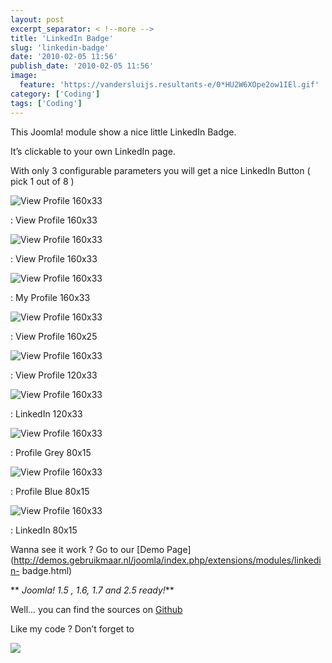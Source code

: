 ```yaml
---
layout: post
excerpt_separator: < !--more -->
title: 'LinkedIn Badge'
slug: 'linkedin-badge'
date: '2010-02-05 11:56'
publish_date: '2010-02-05 11:56'
image:
  feature: 'https://vandersluijs.resultants-e/0*HU2W6XOpe2ow1IEl.gif'
category: ['Coding']
tags: ['Coding']
---
```

This Joomla! module show a nice little LinkedIn Badge.

It’s clickable to your own LinkedIn page.

With only 3 configurable parameters you will get a nice LinkedIn Button ( pick
1 out of 8 )

![View Profile 160x33](https://vandersluijs.resultants-e/0*HU2W6XOpe2ow1IEl.gif)

: View Profile 160x33

![View Profile 160x33](https://vandersluijs.resultants-e/0*vOQ29rYuo2_sYFqQ.gif)

: View Profile 160x33

![View Profile 160x33](https://vandersluijs.resultants-e/0*i4tbQz1fm7T3vLRK.gif)

: My Profile 160x33

![View Profile 160x33](https://vandersluijs.resultants-e/0*P4mSamhlwPNVgN6q.gif)

: View Profile 160x25

![View Profile 160x33](https://vandersluijs.resultants-e/0*q716wpVo9Wx0xC9E.gif)

: View Profile 120x33

![View Profile 160x33](https://vandersluijs.resultants-e/0*fK08JmaT6oEZJw-j.gif)

: LinkedIn 120x33

![View Profile 160x33](https://vandersluijs.resultants-e/0*ZRyC0yNXY-bxSbZs.gif)

: Profile Grey 80x15

![View Profile 160x33](https://vandersluijs.resultants-e/0*kN45nzzcOFPEy7M3.gif)

: Profile Blue 80x15

![View Profile 160x33](https://vandersluijs.resultants-e/0*gRC5s11PZLoXln2B.gif)

: LinkedIn 80x15

Wanna see it work ? Go to our [Demo
Page](http://demos.gebruikmaar.nl/joomla/index.php/extensions/modules/linkedin-
badge.html)

 ** _Joomla! 1.5 , 1.6, 1.7 and 2.5 ready!_**  
  
Well… you can find the sources on
[Github](https://github.com/tvdsluijs/Joomla-linkedin-badge-module/tree/)  
  
  
Like my code ? Don’t forget to

![](https://vandersluijs.resultants-e/0*yx4brNFx9DYmS2RN.gif)

